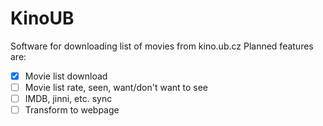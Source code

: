 KinoUB
======
Software for downloading list of movies from kino.ub.cz
Planned features are:

- [x] Movie list download
- [ ] Movie list rate, seen, want/don't want to see
- [ ] IMDB, jinni, etc. sync
- [ ] Transform to webpage
